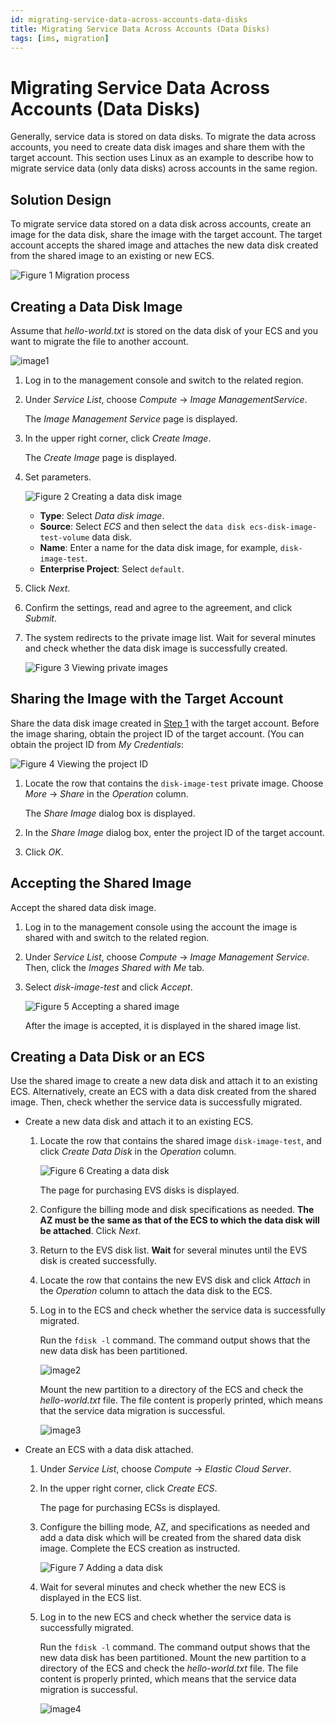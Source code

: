 ```yaml
---
id: migrating-service-data-across-accounts-data-disks
title: Migrating Service Data Across Accounts (Data Disks)
tags: [ims, migration]
---
```


# Migrating Service Data Across Accounts (Data Disks) 

Generally, service data is stored on data disks. To migrate the data across accounts, you need to create data disk images and share them with the target account. This section uses Linux as an example to describe how to migrate service data (only data disks) across accounts in the same region.

## Solution Design

To migrate service data stored on a data disk across accounts, create an
image for the data disk, share the image with the target account. The
target account accepts the shared image and attaches the new data disk
created from the shared image to an existing or new ECS.

![*Figure 1* Migration process](https://arch-assets-dev.obs.eu-de.otc.t-systems.com/static/img/docs/best-practices/computing/image-management-service/en-us_image_0295094264.png)

## Creating a Data Disk Image

Assume that *hello-world.txt* is stored on the data disk of your ECS
and you want to migrate the file to another account.

![image1](https://arch-assets-dev.obs.eu-de.otc.t-systems.com/static/img/docs/best-practices/computing/image-management-service/en-us_image_0295099813.png)

1. Log in to the management console and switch to the related region.

2. Under *Service List*, choose *Compute* -> *Image ManagementService*.

    The *Image Management Service* page is displayed.

3. In the upper right corner, click *Create Image*.

    The *Create Image* page is displayed.

4. Set parameters.

    ![*Figure 2* Creating a data disk
    image](https://arch-assets-dev.obs.eu-de.otc.t-systems.com/static/img/docs/best-practices/computing/image-management-service/en-us_image_0000001251619009.png)

    - **Type**: Select *Data disk image*.
    - **Source**: Select *ECS* and then select the `data disk
        ecs-disk-image-test-volume` data disk.
    - **Name**: Enter a name for the data disk image, for example, `disk-image-test`.
    - **Enterprise Project**: Select `default`.

5. Click *Next*.

6. Confirm the settings, read and agree to the agreement, and click
    *Submit*.

7. The system redirects to the private image list. Wait for several
    minutes and check whether the data disk image is successfully
    created.

    ![*Figure 3* Viewing private
    images](https://arch-assets-dev.obs.eu-de.otc.t-systems.com/static/img/docs/best-practices/computing/image-management-service/en-us_image_0295100003.png)

## Sharing the Image with the Target Account

Share the data disk image created in [Step 1](#creating-a-data-disk-image) with the target account. Before the image sharing, obtain
the project ID of the target account. (You can obtain the project ID from *My Credentials*:

![*Figure 4* Viewing the project
ID](https://arch-assets-dev.obs.eu-de.otc.t-systems.com/static/img/docs/best-practices/computing/image-management-service/en-us_image_0000001138989308.png)

1. Locate the row that contains the `disk-image-test` private image.
    Choose *More* -> *Share* in the *Operation* column.

    The *Share Image* dialog box is displayed.

2. In the *Share Image* dialog box, enter the project ID of the
    target account.

3. Click *OK*.

## Accepting the Shared Image

Accept the shared data disk image.

1. Log in to the management console using the account the image is
    shared with and switch to the related region.

2. Under *Service List*, choose *Compute* -> *Image Management
    Service*. Then, click the *Images Shared with Me* tab.

3. Select *disk-image-test* and click *Accept*.

    ![*Figure 5* Accepting a shared
    image](https://arch-assets-dev.obs.eu-de.otc.t-systems.com/static/img/docs/best-practices/computing/image-management-service/en-us_image_0000001251966577.png)

    After the image is accepted, it is displayed in the shared image
    list.

## Creating a Data Disk or an ECS

Use the shared image to create a new data disk and attach it to an
existing ECS. Alternatively, create an ECS with a data disk created from
the shared image. Then, check whether the service data is successfully
migrated.

- Create a new data disk and attach it to an existing ECS.
    1. Locate the row that contains the shared image
        `disk-image-test`, and click *Create Data Disk* in the
        *Operation* column.

        ![*Figure 6* Creating a data
        disk](https://arch-assets-dev.obs.eu-de.otc.t-systems.com/static/img/docs/best-practices/computing/image-management-service/en-us_image_0295117864.png)

        The page for purchasing EVS disks is displayed.

    2. Configure the billing mode and disk specifications as needed.
        **The AZ must be the same as that of the ECS to which the data
        disk will be attached**. Click *Next*.

    3. Return to the EVS disk list. **Wait** for several minutes until the
        EVS disk is created successfully.

    4. Locate the row that contains the new EVS disk and click
        *Attach* in the *Operation* column to attach the data disk
        to the ECS.

    5. Log in to the ECS and check whether the service data is
        successfully migrated.

        Run the `fdisk -l` command. The command output shows that the
        new data disk has been partitioned.

        ![image2](https://arch-assets-dev.obs.eu-de.otc.t-systems.com/static/img/docs/best-practices/computing/image-management-service/en-us_image_0295125718.png)

        Mount the new partition to a directory of the ECS and check the
        *hello-world.txt* file. The file content is properly printed,
        which means that the service data migration is successful.

        ![image3](https://arch-assets-dev.obs.eu-de.otc.t-systems.com/static/img/docs/best-practices/computing/image-management-service/en-us_image_0295125796.png)
- Create an ECS with a data disk attached.
    1. Under *Service List*, choose *Compute* -> *Elastic Cloud
        Server*.

    2. In the upper right corner, click *Create ECS*.

        The page for purchasing ECSs is displayed.

    3. Configure the billing mode, AZ, and specifications as needed and
        add a data disk which will be created from the shared data disk
        image. Complete the ECS creation as instructed.

        ![*Figure 7* Adding a data
        disk](https://arch-assets-dev.obs.eu-de.otc.t-systems.com/static/img/docs/best-practices/computing/image-management-service/en-us_image_0295128562.png)

    4. Wait for several minutes and check whether the new ECS is
        displayed in the ECS list.

    5. Log in to the new ECS and check whether the service data is
        successfully migrated.

        Run the `fdisk -l` command. The command output shows that the
        new data disk has been partitioned. Mount the new partition to a
        directory of the ECS and check the *hello-world.txt* file. The
        file content is properly printed, which means that the service
        data migration is successful.

        ![image4](https://arch-assets-dev.obs.eu-de.otc.t-systems.com/static/img/docs/best-practices/computing/image-management-service/en-us_image_0295129442.png)